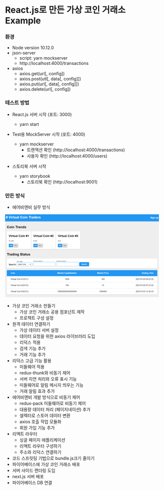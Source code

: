# React.js로 만든 가상 코인 거래소 Example

### 환경

- Node version 10.12.0
- json-server
  - script: yarn mockserver
  - http://localhost:4000/transactions
- axios
  - axios.get(url[, config])
  - axios.post(utl[, data[, config]])
  - axios.put(url[, data[, config]])
  - axios.delete(url[, config])

### 테스트 방법

- React.js 서버 시작 (포트: 3000)

  - yarn start

- Test용 MockServer 시작 (포트: 4000)

  - yarn mockserver
    - 트랜잭션 확인 (http://localhost:4000/transactions)
    - 사용자 확인 (http://localhost:4000/users)

- 스토리북 서버 시작

  - yarn storybook
    - 스토리북 확인 (http://localhost:9001)

### 만든 방식

- 에어비엔비 실무 방식

![Alt text](/public/img/demo.png)

- 가상 코인 거래소 만들기
  - 가상 코인 거래소 공용 컴포넌트 제작
  - 프로젝트 구성 설정
- 원격 데이터 연결하기
  - 가상 데이터 서버 설정
  - 데이터 요청을 위한 axios 라이브러리 도입
  - 리덕스 적용
  - 검색 기능 추가
  - 거래 기능 추가
- 리덕스 고급 기능 활용
  - 미들웨어 적용
  - redux-thunk와 비동기 제어
  - 서버 지연 처리와 오류 표시 기능
  - 미들웨어로 알림 메시지 띄우는 기능
  - 거래 알림 효과 추가
- 에어비앤비 개발 방식으로 비동기 제어
  - redux-pack 미들웨어로 비동기 제어
  - 대용량 데이터 처리 (페이지네이션) 추가
  - 셀렉터로 스토어 데이터 변환
  - axios 호출 작업 모듈화
  - 회원 가입 기능 추가
- 리액트 라우터
  - 싱글 페이지 애플리케이션
  - 리액트 라우터 구성하기
  - 주소와 리덕스 연결하기
- 코드 스프릿팅 기법으로 bundle.js크기 줄이기
- 파이어베이스에 가상 코인 거래소 배포
- 서버 사이드 랜더링 도입
- next.js 서버 배포
- 파이어베이스 DB 연결
